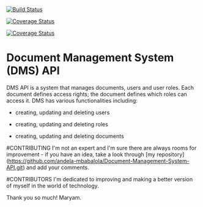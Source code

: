 [![Build Status](https://travis-ci.org/andela-mbabalola/DMS-FULLSTACK.svg?branch=master)](https://travis-ci.org/andela-mbabalola/DMS-FULLSTACK)

[![Coverage Status](https://coveralls.io/repos/andela-mbabalola/DMS-FULLSTACK/badge.svg?branch=master&service=github)](https://coveralls.io/github/andela-mbabalola/DMS-FULLSTACK?branch=master)

[![Coverage Status](https://coveralls.io/repos/andela-mbabalola/DMS-FULLSTACK/badge.svg?branch=development&service=github)](https://coveralls.io/github/andela-mbabalola/DMS-FULLSTACK?branch=development)

# Document Management System (DMS) API
DMS API is a system that manages documents, users and user roles. Each document defines access rights; the document defines which roles can access it. DMS has various functionalities including:

- creating, updating and deleting users

- creating, updating and deleting roles

- creating, updating and deleting documents

#CONTRIBUTING
I'm not an expert and I'm sure there are always rooms for improvement - if you have an idea, take a look through [my repository] (https://github.com/andela-mbabalola/Document-Management-System-API.git) and add your comments.

#CONTRIBUTORS
I'm dedicated to improving and making a better version of myself in the world of technology.

Thank you so much!
Maryam.
